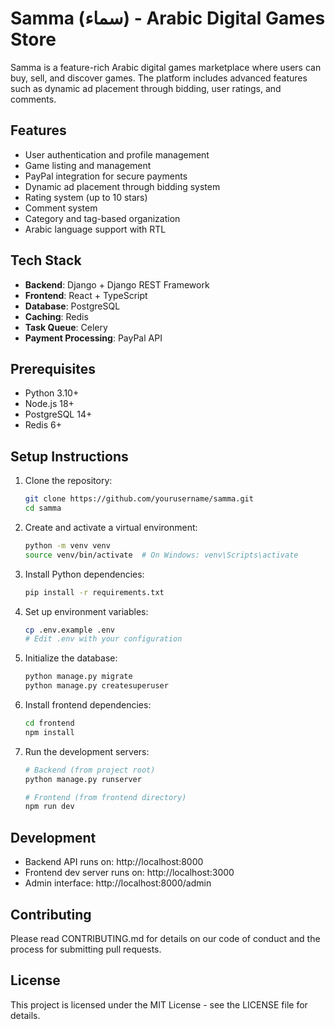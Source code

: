# Samma (سماء) - Arabic Digital Games Store

Samma is a feature-rich Arabic digital games marketplace where users can buy, sell, and discover games. The platform includes advanced features such as dynamic ad placement through bidding, user ratings, and comments.

## Features

- User authentication and profile management
- Game listing and management
- PayPal integration for secure payments
- Dynamic ad placement through bidding system
- Rating system (up to 10 stars)
- Comment system
- Category and tag-based organization
- Arabic language support with RTL

## Tech Stack

- **Backend**: Django + Django REST Framework
- **Frontend**: React + TypeScript
- **Database**: PostgreSQL
- **Caching**: Redis
- **Task Queue**: Celery
- **Payment Processing**: PayPal API

## Prerequisites

- Python 3.10+
- Node.js 18+
- PostgreSQL 14+
- Redis 6+

## Setup Instructions

1. Clone the repository:
   ```bash
   git clone https://github.com/yourusername/samma.git
   cd samma
   ```

2. Create and activate a virtual environment:
   ```bash
   python -m venv venv
   source venv/bin/activate  # On Windows: venv\Scripts\activate
   ```

3. Install Python dependencies:
   ```bash
   pip install -r requirements.txt
   ```

4. Set up environment variables:
   ```bash
   cp .env.example .env
   # Edit .env with your configuration
   ```

5. Initialize the database:
   ```bash
   python manage.py migrate
   python manage.py createsuperuser
   ```

6. Install frontend dependencies:
   ```bash
   cd frontend
   npm install
   ```

7. Run the development servers:
   ```bash
   # Backend (from project root)
   python manage.py runserver

   # Frontend (from frontend directory)
   npm run dev
   ```

## Development

- Backend API runs on: http://localhost:8000
- Frontend dev server runs on: http://localhost:3000
- Admin interface: http://localhost:8000/admin

## Contributing

Please read CONTRIBUTING.md for details on our code of conduct and the process for submitting pull requests.

## License

This project is licensed under the MIT License - see the LICENSE file for details. 